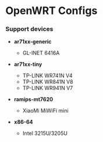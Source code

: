 # OpenWRT Configs

### Support devices

- **ar71xx-generic**
  - GL-INET 6416A

- **ar71xx-tiny**
  - TP-LINK WR741N V4
  - TP-LINK WR841N V8
  - TP-LINK WR941N V7

- **ramips-mt7620**
  - XiaoMi MiWiFi mini

- **x86-64**
  - Intel 3215U/3205U
